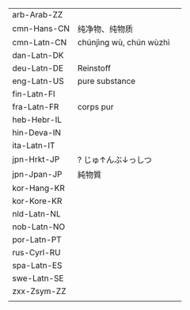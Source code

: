 | | | |
|-|-|-|
| arb-Arab-ZZ |  |  |
| cmn-Hans-CN | 纯净物、纯物质 |  |
| cmn-Latn-CN | chúnjìng wù, chún wùzhì |  |
| dan-Latn-DK |  |  |
| deu-Latn-DE | Reinstoff |  |
| eng-Latn-US | pure substance |  |
| fin-Latn-FI |  |  |
| fra-Latn-FR | corps pur |  |
| heb-Hebr-IL |  |  |
| hin-Deva-IN |  |  |
| ita-Latn-IT |  |  |
| jpn-Hrkt-JP | ? じゅ↑んぶ↓っしつ |  |
| jpn-Jpan-JP | 純物質 |  |
| kor-Hang-KR |  |  |
| kor-Kore-KR |  |  |
| nld-Latn-NL |  |  |
| nob-Latn-NO |  |  |
| por-Latn-PT |  |  |
| rus-Cyrl-RU |  |  |
| spa-Latn-ES |  |  |
| swe-Latn-SE |  |  |
| zxx-Zsym-ZZ |  |  |
|  |  |  |
